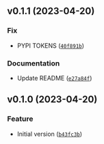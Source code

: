 <!--next-version-placeholder-->

## v0.1.1 (2023-04-20)
### Fix
* PYPI TOKENS ([`40f891b`](https://github.com/entelecheia/ekaros/commit/40f891b78001eb39d134587751b2a1ee3962c415))

### Documentation
* Update README ([`e27a84f`](https://github.com/entelecheia/ekaros/commit/e27a84f5917af73c90ec890bc1d304e886fb6d08))

## v0.1.0 (2023-04-20)
### Feature
* Initial version ([`b43fc3b`](https://github.com/entelecheia/ekaros/commit/b43fc3b18f6c8c3ab4f58343c717850844346a6f))
